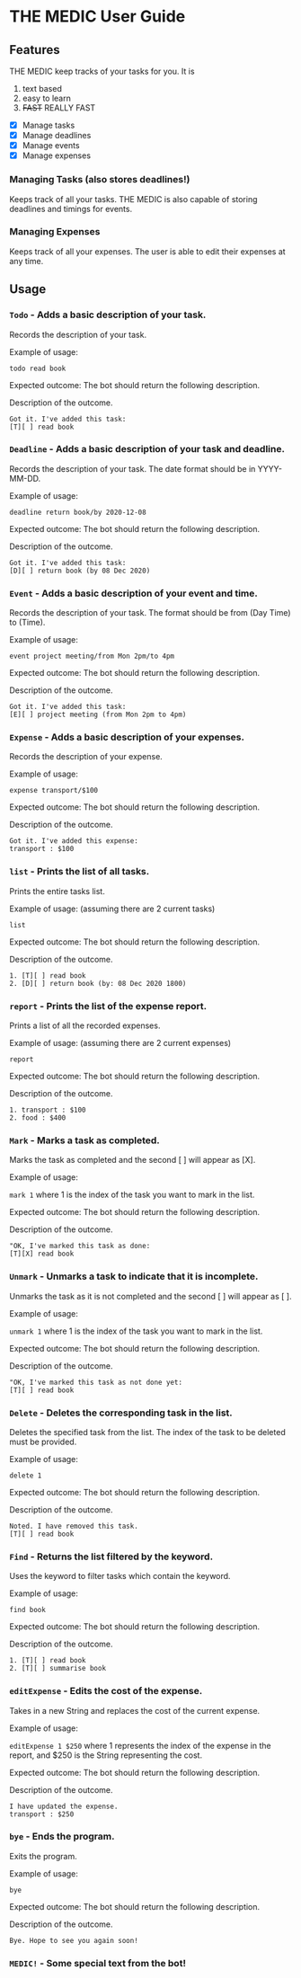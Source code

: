 # THE MEDIC User Guide

## Features 
THE MEDIC keep tracks of your tasks for you. It is
1. text based
2. easy to learn
3. ~~FAST~~ REALLY FAST

- [x] Manage tasks
- [x] Manage deadlines
- [x] Manage events
- [x] Manage expenses

### Managing Tasks (also stores deadlines!)

Keeps track of all your tasks. THE MEDIC is also capable of storing deadlines and timings for events. 

### Managing Expenses

Keeps track of all your expenses. The user is able to edit their expenses at any time.

## Usage

### `Todo` - Adds a basic description of your task.

Records the description of your task.

Example of usage: 

`todo read book`

Expected outcome: The bot should return the following description.

Description of the outcome.

```
Got it. I've added this task:
[T][ ] read book
```

### `Deadline` - Adds a basic description of your task and deadline.

Records the description of your task. The date format should be in YYYY-MM-DD.

Example of usage: 

`deadline return book/by 2020-12-08`

Expected outcome: The bot should return the following description.

Description of the outcome.

```
Got it. I've added this task:
[D][ ] return book (by 08 Dec 2020) 
```

### `Event` - Adds a basic description of your event and time.

Records the description of your task. The format should be from (Day Time) to (Time).

Example of usage: 

`event project meeting/from Mon 2pm/to 4pm`

Expected outcome: The bot should return the following description.

Description of the outcome.

```
Got it. I've added this task:
[E][ ] project meeting (from Mon 2pm to 4pm) 
```

### `Expense` - Adds a basic description of your expenses.

Records the description of your expense. 

Example of usage: 

`expense transport/$100`

Expected outcome: The bot should return the following description.

Description of the outcome.

```
Got it. I've added this expense:
transport : $100 
```

### `list` - Prints the list of all tasks.

Prints the entire tasks list. 

Example of usage: (assuming there are 2 current tasks)

`list` 

Expected outcome: The bot should return the following description.

Description of the outcome.

```
1. [T][ ] read book
2. [D][ ] return book (by: 08 Dec 2020 1800)
```

### `report` - Prints the list of the expense report.

Prints a list of all the recorded expenses. 

Example of usage: (assuming there are 2 current expenses)

`report` 

Expected outcome: The bot should return the following description.

Description of the outcome.

```
1. transport : $100
2. food : $400
```

### `Mark` - Marks a task as completed.

Marks the task as completed and the second [ ] will appear as [X]. 

Example of usage: 

`mark 1` where 1 is the index of the task you want to mark in the list.

Expected outcome: The bot should return the following description.

Description of the outcome.

```
"OK, I've marked this task as done:
[T][X] read book
```

### `Unmark` - Unmarks a task to indicate that it is incomplete.

Unmarks the task as it is not completed and the second [ ] will appear as [ ]. 

Example of usage: 

`unmark 1` where 1 is the index of the task you want to mark in the list.

Expected outcome: The bot should return the following description.

Description of the outcome.

```
"OK, I've marked this task as not done yet:
[T][ ] read book
```

### `Delete` - Deletes the corresponding task in the list.

Deletes the specified task from the list. The index of the task to be deleted must be provided.

Example of usage: 

`delete 1`

Expected outcome: The bot should return the following description.

Description of the outcome.

```
Noted. I have removed this task.
[T][ ] read book
```

### `Find` - Returns the list filtered by the keyword.

Uses the keyword to filter tasks which contain the keyword.

Example of usage: 

`find book`

Expected outcome: The bot should return the following description.

Description of the outcome.

```
1. [T][ ] read book
2. [T][ ] summarise book
```
### `editExpense` - Edits the cost of the expense.

Takes in a new String and replaces the cost of the current expense.

Example of usage: 

`editExpense 1 $250` where 1 represents the index of the expense in the report, and $250 is the String representing the cost.

Expected outcome: The bot should return the following description.

Description of the outcome.

```
I have updated the expense.
transport : $250
```

### `bye` - Ends the program.

Exits the program.

Example of usage: 

`bye`

Expected outcome: The bot should return the following description.

Description of the outcome.

```
Bye. Hope to see you again soon!
```

### `MEDIC!` - Some special text from the bot!
